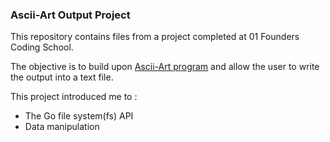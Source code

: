 ### Ascii-Art Output Project

This repository contains files from a project completed at 01 Founders Coding School.

The objective is to build upon [Ascii-Art program](https://github.com/abmutungi/01-founders-ascii-art) and allow the user to write the output into a text file.

This project introduced me to :

- The Go file system(fs) API
- Data manipulation
